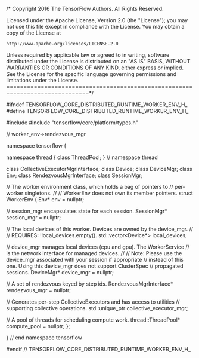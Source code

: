 /* Copyright 2016 The TensorFlow Authors. All Rights Reserved.

Licensed under the Apache License, Version 2.0 (the "License");
you may not use this file except in compliance with the License.
You may obtain a copy of the License at

    http://www.apache.org/licenses/LICENSE-2.0

Unless required by applicable law or agreed to in writing, software
distributed under the License is distributed on an "AS IS" BASIS,
WITHOUT WARRANTIES OR CONDITIONS OF ANY KIND, either express or implied.
See the License for the specific language governing permissions and
limitations under the License.
==============================================================================*/

#ifndef TENSORFLOW_CORE_DISTRIBUTED_RUNTIME_WORKER_ENV_H_
#define TENSORFLOW_CORE_DISTRIBUTED_RUNTIME_WORKER_ENV_H_

#include <vector>
#include "tensorflow/core/platform/types.h"

// worker_env->rendezvous_mgr 

namespace tensorflow {

namespace thread {
class ThreadPool;
}  // namespace thread

class CollectiveExecutorMgrInterface;
class Device;
class DeviceMgr;
class Env;
class RendezvousMgrInterface;
class SessionMgr;

// The worker environment class, which holds a bag of pointers to
// per-worker singletons.
//
// WorkerEnv does not own its member pointers.
struct WorkerEnv {
  Env* env = nullptr;

  // session_mgr encapsulates state for each session.
  SessionMgr* session_mgr = nullptr;

  // The local devices of this worker. Devices are owned by the device_mgr.
  //
  // REQUIRES: !local_devices.empty().
  std::vector<Device*> local_devices;

  // device_mgr manages local devices (cpu and gpu). The WorkerService
  // is the network interface for managed devices.
  //
  // Note: Please use the device_mgr associated with your session if appropriate
  // instead of this one. Using this device_mgr does not support ClusterSpec
  // propagated sessions.
  DeviceMgr* device_mgr = nullptr;

  // A set of rendezvous keyed by step ids.
  RendezvousMgrInterface* rendezvous_mgr = nullptr;

  // Generates per-step CollectiveExecutors and has access to utilities
  // supporting collective operations.
  std::unique_ptr<CollectiveExecutorMgrInterface> collective_executor_mgr;

  // A pool of threads for scheduling compute work.
  thread::ThreadPool* compute_pool = nullptr;
};

}  // end namespace tensorflow

#endif  // TENSORFLOW_CORE_DISTRIBUTED_RUNTIME_WORKER_ENV_H_
